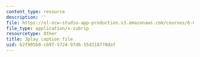 ```yaml
---
content_type: resource
description: ''
file: https://ol-ocw-studio-app-production.s3.amazonaws.com/courses/6-041-probabilistic-systems-analysis-and-applied-probability-fall-2010/b2f905b0cb9f572497d655d318770daf_HIMxdWDLEK8.vtt
file_type: application/x-subrip
resourcetype: Other
title: 3play caption file
uid: b2f905b0-cb9f-5724-97d6-55d318770daf
---
```

